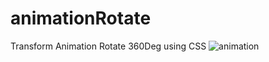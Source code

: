 # animationRotate
Transform Animation Rotate 360Deg using CSS
![animation](https://github.com/Laman-dev/animationRotate/assets/97945337/61c6ea8b-7d6b-411c-8c86-fa404a9674c2)
